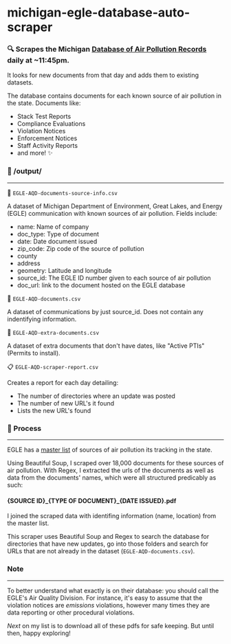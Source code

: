 # michigan-egle-database-auto-scraper
 ### :mag: Scrapes the Michigan [Database of Air Pollution Records](https://www.deq.state.mi.us/aps/downloads/SRN/) daily at ~11:45pm.

It looks for new documents from that day and adds them to existing datasets.

The database contains documents for each known source of air pollution in the state. Documents like:

* Stack Test Reports
* Compliance Evaluations
* Violation Notices
* Enforcement Notices
* Staff Activity Reports
* and more! :sparkles:


 ### :open_file_folder: /output/
 ---
:gem: `EGLE-AQD-documents-source-info.csv`

A dataset of Michigan Department of Environment, Great Lakes, and Energy (EGLE) communication with known sources of air pollution. Fields include:
- name: Name of company
- doc_type: Type of document
- date: Date document issued
- zip_code: Zip code of the source of pollution
- county
- address
- geometry: Latitude and longitude
- source_id: The EGLE ID number given to each source of air pollution
- doc_url: link to the document hosted on the EGLE database
 
:blue_book: `EGLE-AQD-documents.csv`

A dataset of communications by just source_id. Does not contain any indentifying information.

:green_book: `EGLE-AQD-extra-documents.csv`

A dataset of extra documents that don't have dates, like "Active PTIs" (Permits to install).

:clipboard: `EGLE-AQD-scraper-report.csv`

Creates a report for each day detailing:
- The number of directories where an update was posted
- The number of new URL's it found 
- Lists the new URL's found

### :nut_and_bolt: Process
---
EGLE has a [master list](https://www.deq.state.mi.us/aps/downloads/SRN/Sources_By_ZIP.pdf) of sources of air pollution its tracking in the state.

Using Beautiful Soup, I scraped over 18,000 documents for these sources of air pollution. With Regex, I extracted the urls of the documents as well as data from the documents' names, which were all structured predicably as such:

#### {SOURCE ID}\_{TYPE OF DOCUMENT}\_{DATE ISSUED}.pdf

I joined the scraped data with identifing information (name, location) from the master list.

This scraper uses Beautiful Soup and Regex to search the database for directories that have new updates, go into those folders and search for URLs that are not already in the dataset \(`EGLE-AQD-documents.csv`\).

### Note
---
To better understand what exactly is on their database: you should call the EGLE's Air Quality Division. For instance, it's easy to assume that the violation notices are *emissions* violations, however many times they are data reporting or other procedural violations.

*Next* on my list is to download all of these pdfs for safe keeping. But until then, happy exploring!
